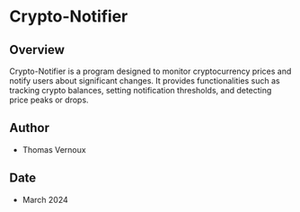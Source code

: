 # Crypto-Notifier

## Overview
Crypto-Notifier is a program designed to monitor cryptocurrency prices and notify users about significant changes. It provides functionalities such as tracking crypto balances, setting notification thresholds, and detecting price peaks or drops.

## Author
- Thomas Vernoux

## Date
- March 2024


